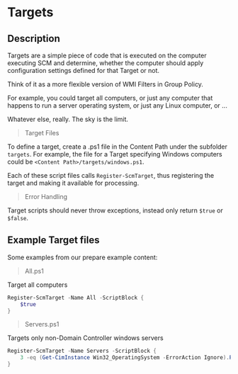 ﻿# Targets

## Description

Targets are a simple piece of code that is executed on the computer executing SCM and determine, whether the computer should apply configuration settings defined for that Target or not.

Think of it as a more flexible version of WMI Filters in Group Policy.

For example, you could target all computers, or just any computer that happens to run a server operating system, or just any Linux computer, or ...

Whatever else, really. The sky is the limit.

> Target Files

To define a target, create a .ps1 file in the Content Path under the subfolder `targets`.
For example, the file for a Target specifying Windows computers could be `<Content Path>/targets/windows.ps1`.

Each of these script files calls `Register-ScmTarget`, thus registering the target and making it available for processing.

> Error Handling

Target scripts should never throw exceptions, instead only return `$true` or `$false`.

## Example Target files

Some examples from our prepare example content:

> All.ps1

Target all computers

```powershell
Register-ScmTarget -Name All -ScriptBlock {
    $true
}
```

> Servers.ps1

Targets only non-Domain Controller windows servers

```powershell
Register-ScmTarget -Name Servers -ScriptBlock {
    3 -eq (Get-CimInstance Win32_OperatingSystem -ErrorAction Ignore).ProductType
}
```
